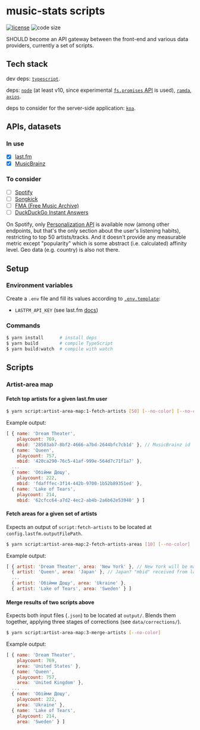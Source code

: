 # music-stats scripts

  [![license][license-image]][license-url]
  ![code size][code-size-image]

SHOULD become an API gateway between the front-end and various data providers, currently a set of scripts.

## Tech stack

dev deps:
[`typescript`](https://www.typescriptlang.org/docs).

deps:
[`node`](https://nodejs.org/dist/latest/docs/api) (at least v10, since experimental [`fs.promises` API](https://nodejs.org/dist/latest/docs/api/fs.html#fs_fs_promises_api) is used),
[`ramda`](http://ramdajs.com/docs),
[`axios`](https://github.com/axios/axios).

deps to consider for the server-side application: [`koa`](http://koajs.com/#application).

## APIs, datasets

### In use

- [x] [last.fm](https://www.last.fm/api/intro)
- [x] [MusicBrainz](https://musicbrainz.org/doc/Development/XML_Web_Service/Version_2)

### To consider

- [ ] [Spotify](https://developer.spotify.com/documentation/web-api/reference/)
- [ ] [Songkick](https://www.songkick.com/developer/upcoming-events)
- [ ] [FMA (Free Music Archive)](https://github.com/mdeff/fma)
- [ ] [DuckDuckGo Instant Answers](https://duckduckgo.com/api)

On Spotify, only [Personalization API](https://developer.spotify.com/documentation/web-api/reference/personalization)
is available now (among other endpoints, but that's the only section about the user's listening habits),
restricting to top 50 artists/tracks. And it doesn't provide any measurable metric except "popularity"
which is some abstract (i.e. calculated) affinity level. Geo data (e.g. country) is also not there.

## Setup

### Environment variables

Create a `.env` file and fill its values according to [`.env.template`](.env.template):

* `LASTFM_API_KEY` (see last.fm [docs](https://www.last.fm/api/authentication))

### Commands

```bash
$ yarn install      # install deps
$ yarn build        # compile TypeScript
$ yarn build:watch  # compile with watch
```

## Scripts

### Artist-area map

#### Fetch top artists for a given last.fm user

```bash
$ yarn script:artist-area-map:1-fetch-artists [50] [--no-color] [--no-cache] # username is set in "./src/config.js"
```

Example output:

```js
[ { name: 'Dream Theater',
    playcount: 769,
    mbid: '28503ab7-8bf2-4666-a7bd-2644bfc7cb1d' }, // MusicBrainz id
  { name: 'Queen',
    playcount: 757,
    mbid: '420ca290-76c5-41af-999e-564d7c71f1a7' },
  ...
  { name: 'Обійми Дощу',
    playcount: 222,
    mbid: 'fdafffec-3f14-442b-9700-1b52b89351ed' },
  { name: 'Lake of Tears',
    playcount: 214,
    mbid: '62cfcc64-a7d2-4ec2-ab4b-2a6b62e53940' } ]
```

#### Fetch areas for a given set of artists

Expects an output of `script:fetch-artists` to be located at `config.lastfm.outputFilePath`.

```bash
$ yarn script:artist-area-map:2-fetch-artists-areas [10] [--no-color] [--no-cache]
```

Example output:

```js
[ { artist: 'Dream Theater', area: 'New York' }, // New York will be mapped to United States, individual cities aren't supported
  { artist: 'Queen', area: 'Japan' }, // Japan? "mbid" received from last.fm must be wrong, area will be switched to United Kingdom
  ...
  { artist: 'Обійми Дощу', area: 'Ukraine' },
  { artist: 'Lake of Tears', area: 'Sweden' } ]
```

#### Merge results of two scripts above

Expects both input files (`.json`) to be located at `output/`.
Blends them together, applying three stages of corrections (see `data/corrections/`).

```bash
$ yarn script:artist-area-map:3-merge-artists [--no-color]
```

Example output:

```js
[ { name: 'Dream Theater',
    playcount: 769,
    area: 'United States' },
  { name: 'Queen',
    playcount: 757,
    area: 'United Kingdom' },
  ...
  { name: 'Обійми Дощу',
    playcount: 222,
    area: 'Ukraine' },
  { name: 'Lake of Tears',
    playcount: 214,
    area: 'Sweden' } ]
```

[license-image]: https://img.shields.io/github/license/music-stats/scripts.svg?style=flat-square
[license-url]: https://github.com/music-stats/scripts/blob/master/LICENSE
[code-size-image]: https://img.shields.io/github/languages/code-size/music-stats/scripts.svg?style=flat-square
